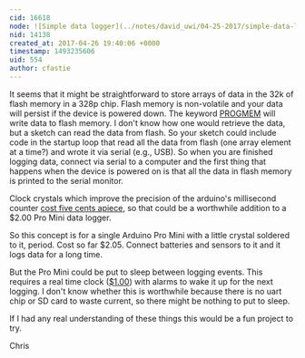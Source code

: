 ```yaml
---
cid: 16618
node: ![Simple data logger](../notes/david_uwi/04-25-2017/simple-data-logger)
nid: 14138
created_at: 2017-04-26 19:40:06 +0000
timestamp: 1493235606
uid: 554
author: cfastie
---
```


It seems that it might be straightforward to store arrays of data in the 32k of flash memory in a 328p chip. Flash memory is non-volatile and your data will persist if the device is powered down. The keyword [PROGMEM](https://www.arduino.cc/en/Reference/PROGMEM) will write data to flash memory. I don't know how one would retrieve the data, but a sketch can read the data from flash. So  your sketch could include code in the startup loop that read all the data from flash (one array element at a time?) and wrote it via serial (e.g., USB). So when you are finished logging data, connect via serial to a computer and the first thing that happens when the device is powered on is that all the data in flash memory is printed to the serial monitor.

Clock crystals which improve the precision of the arduino's millisecond counter [cost five cents apiece](http://www.ebay.com/sch/i.html?_odkw=aduino+clock+crystal&_osacat=0&_from=R40&_trksid=p2045573.m570.l1313.TR0.TRC0.H0.Xarduino+crystal.TRS0&_nkw=arduino+crystal&_sacat=0), so that could be a worthwhile addition to a $2.00 Pro Mini data logger.

So this concept is for a single Arduino Pro Mini with a little crystal soldered to it, period. Cost so far $2.05. Connect batteries and sensors to it and it logs data for a long time.

But the Pro Mini could be put to sleep between logging events. This requires a real time clock ([$1.00](http://www.ebay.com/itm/DS3231-Precision-RTC-Module-Memory-Module-for-Arduino-Raspberry-Pi-DIY-D-/112049307161?hash=item1a16a8be19:g:PYkAAOSwYIxX436N)) with alarms to wake it up for the next logging. I don't know whether this is worthwhile because there is no uart chip or SD card to waste current, so there might be nothing to put to sleep. 

If I had any real understanding of these things this would be a fun project to try.

Chris

